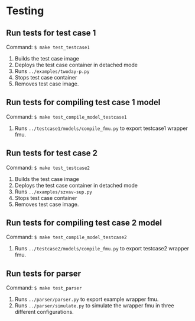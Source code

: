 # Testing

## Run tests for test case 1
Command: ``$ make test_testcase1``
1) Builds the test case image
2) Deploys the test case container in detached mode
3) Runs ``../examples/twoday-p.py``
4) Stops test case container
5) Removes test case image.

## Run tests for compiling test case 1 model
Command: ``$ make test_compile_model_testcase1``
1) Runs ``../testcase1/models/compile_fmu.py`` to export testcase1 wrapper fmu.

## Run tests for test case 2
Command: ``$ make test_testcase2``
1) Builds the test case image
2) Deploys the test case container in detached mode
3) Runs ``../examples/szvav-sup.py``
4) Stops test case container
5) Removes test case image.

## Run tests for compiling test case 2 model
Command: ``$ make test_compile_model_testcase2``
1) Runs ``../testcase2/models/compile_fmu.py`` to export testcase2 wrapper fmu.

## Run tests for parser
Command: ``$ make test_parser``
1) Runs ``../parser/parser.py`` to export example wrapper fmu.
2) Runs ``../parser/simulate.py`` to simulate the wrapper fmu in three different configurations.
